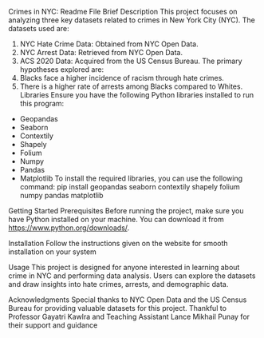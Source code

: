 Crimes in NYC: Readme File
Brief Description
This project focuses on analyzing three key datasets related to crimes in New York City (NYC). The datasets used are:
1. NYC Hate Crime Data: Obtained from NYC Open Data.
2. NYC Arrest Data: Retrieved from NYC Open Data.
3. ACS 2020 Data: Acquired from the US Census Bureau.
The primary hypotheses explored are:
1. Blacks face a higher incidence of racism through hate crimes.
2. There is a higher rate of arrests among Blacks compared to Whites.
Libraries
Ensure you have the following Python libraries installed to run this program:
- Geopandas
- Seaborn
- Contextily
- Shapely
- Folium
- Numpy
- Pandas
- Matplotlib
To install the required libraries, you can use the following command:
pip install geopandas seaborn contextily shapely folium numpy pandas matplotlib

Getting Started
Prerequisites
Before running the project, make sure you have Python installed on your machine. You can download it from https://www.python.org/downloads/.

Installation
Follow the instructions given on the website for smooth installation on your system

Usage
This project is designed for anyone interested in learning about crime in NYC and performing data analysis. Users can explore the datasets and draw insights into hate crimes, arrests, and demographic data.

Acknowledgments
Special thanks to NYC Open Data and the US Census Bureau for providing valuable datasets for this project.
Thankful to Professor Gayatri Kawlra and Teaching Assistant Lance Mikhail Punay for their support and guidance
